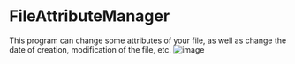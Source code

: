 # FileAttributeManager

This program can change some attributes of your file, as well as change the date of creation, modification of the file, etc.
![image](https://user-images.githubusercontent.com/103600834/232225740-68b0739d-4737-4bf5-bc79-4ece9e7a01c2.png)
